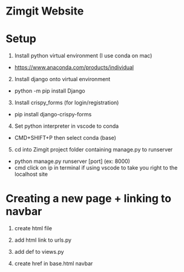 # Zimgit Website

# Setup
1. Install python virtual environment (I use conda on mac) 
- https://www.anaconda.com/products/individual

2. Install django onto virtual environment
- python -m pip install Django

3. Install crispy_forms (for login/registration)
- pip install django-crispy-forms

4. Set python interpreter in vscode to conda 
- CMD+SHIFT+P then select conda (base)

5. cd into Zimgit project folder containing manage.py to runserver
- python manage.py runserver [port] (ex: 8000)
- cmd click on ip in terminal if using vscode to take you right to the localhost site


# Creating a new page + linking to navbar
1. create html file

2. add html link to urls.py 

3. add def to views.py

4. create href in base.html navbar
